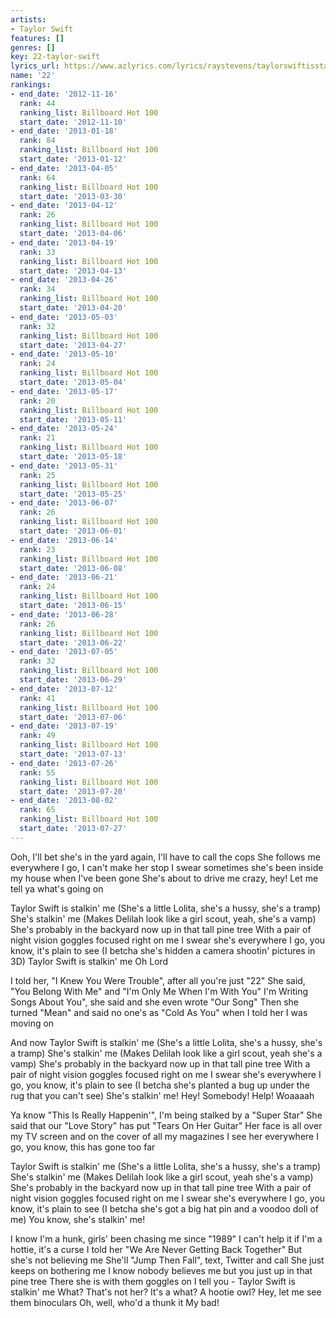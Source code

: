 ```yaml
---
artists:
- Taylor Swift
features: []
genres: []
key: 22-taylor-swift
lyrics_url: https://www.azlyrics.com/lyrics/raystevens/taylorswiftisstalkinme.html
name: '22'
rankings:
- end_date: '2012-11-16'
  rank: 44
  ranking_list: Billboard Hot 100
  start_date: '2012-11-10'
- end_date: '2013-01-18'
  rank: 84
  ranking_list: Billboard Hot 100
  start_date: '2013-01-12'
- end_date: '2013-04-05'
  rank: 64
  ranking_list: Billboard Hot 100
  start_date: '2013-03-30'
- end_date: '2013-04-12'
  rank: 26
  ranking_list: Billboard Hot 100
  start_date: '2013-04-06'
- end_date: '2013-04-19'
  rank: 33
  ranking_list: Billboard Hot 100
  start_date: '2013-04-13'
- end_date: '2013-04-26'
  rank: 34
  ranking_list: Billboard Hot 100
  start_date: '2013-04-20'
- end_date: '2013-05-03'
  rank: 32
  ranking_list: Billboard Hot 100
  start_date: '2013-04-27'
- end_date: '2013-05-10'
  rank: 24
  ranking_list: Billboard Hot 100
  start_date: '2013-05-04'
- end_date: '2013-05-17'
  rank: 20
  ranking_list: Billboard Hot 100
  start_date: '2013-05-11'
- end_date: '2013-05-24'
  rank: 21
  ranking_list: Billboard Hot 100
  start_date: '2013-05-18'
- end_date: '2013-05-31'
  rank: 25
  ranking_list: Billboard Hot 100
  start_date: '2013-05-25'
- end_date: '2013-06-07'
  rank: 26
  ranking_list: Billboard Hot 100
  start_date: '2013-06-01'
- end_date: '2013-06-14'
  rank: 23
  ranking_list: Billboard Hot 100
  start_date: '2013-06-08'
- end_date: '2013-06-21'
  rank: 24
  ranking_list: Billboard Hot 100
  start_date: '2013-06-15'
- end_date: '2013-06-28'
  rank: 26
  ranking_list: Billboard Hot 100
  start_date: '2013-06-22'
- end_date: '2013-07-05'
  rank: 32
  ranking_list: Billboard Hot 100
  start_date: '2013-06-29'
- end_date: '2013-07-12'
  rank: 41
  ranking_list: Billboard Hot 100
  start_date: '2013-07-06'
- end_date: '2013-07-19'
  rank: 49
  ranking_list: Billboard Hot 100
  start_date: '2013-07-13'
- end_date: '2013-07-26'
  rank: 55
  ranking_list: Billboard Hot 100
  start_date: '2013-07-20'
- end_date: '2013-08-02'
  rank: 65
  ranking_list: Billboard Hot 100
  start_date: '2013-07-27'
---
```


Ooh, I'll bet she's in the yard again, I'll have to call the cops
She follows me everywhere I go, I can't make her stop
I swear sometimes she's been inside my house when I've been gone
She's about to drive me crazy, hey! Let me tell ya what's going on

Taylor Swift is stalkin' me
(She's a little Lolita, she's a hussy, she's a tramp)
She's stalkin' me
(Makes Delilah look like a girl scout, yeah, she's a vamp)
She's probably in the backyard now up in that tall pine tree
With a pair of night vision goggles focused right on me
I swear she's everywhere I go, you know, it's plain to see
(I betcha she's hidden a camera shootin' pictures in 3D)
Taylor Swift is stalkin' me
Oh Lord

I told her, "I Knew You Were Trouble", after all you're just "22"
She said, "You Belong With Me" and "I'm Only Me When I'm With You"
I'm Writing Songs About You", she said and she even wrote "Our Song"
Then she turned "Mean" and said no one's as "Cold As You" when I told her I was moving on

And now Taylor Swift is stalkin' me
(She's a little Lolita, she's a hussy, she's a tramp)
She's stalkin' me
(Makes Delilah look like a girl scout, yeah she's a vamp)
She's probably in the backyard now up in that tall pine tree
With a pair of night vision goggles focused right on me
I swear she's everywhere I go, you know, it's plain to see
(I betcha she's planted a bug up under the rug that you can't see)
She's stalkin' me! Hey! Somebody! Help! Woaaaah

Ya know "This Is Really Happenin'", I'm being stalked by a "Super Star"
She said that our "Love Story" has put "Tears On Her Guitar"
Her face is all over my TV screen and on the cover of all my magazines
I see her everywhere I go, you know, this has gone too far

Taylor Swift is stalkin' me
(She's a little Lolita, she's a hussy, she's a tramp)
She's stalkin' me
(Makes Delilah look like a girl scout, yeah she's a vamp)
She's probably in the backyard now up in that tall pine tree
With a pair of night vision goggles focused right on me
I swear she's everywhere I go, you know, it's plain to see
(I betcha she's got a big hat pin and a voodoo doll of me)
You know, she's stalkin' me!

I know I'm a hunk, girls' been chasing me since "1989"
I can't help it if I'm a hottie, it's a curse
I told her "We Are Never Getting Back Together"
But she's not believing me
She'll "Jump Then Fall", text, Twitter and call
She just keeps on bothering me
I know nobody believes me but you just up in that pine tree
There she is with them goggles on
I tell you - Taylor Swift is stalkin' me
What?
That's not her?
It's a what?
A hootie owl?
Hey, let me see them binoculars
Oh, well, who'd a thunk it
My bad!



